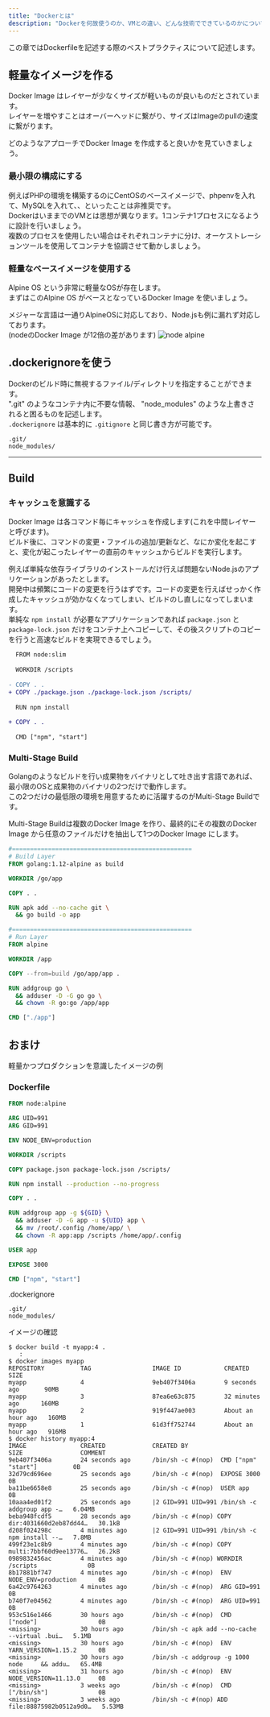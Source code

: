 ```yaml
---
title: "Dockerとは"
description: "Dockerを何故使うのか、VMとの違い、どんな技術でできているのかについて紹介します。"
---
```


この章ではDockerfileを記述する際のベストプラクティスについて記述します。

## 軽量なイメージを作る
Docker Image はレイヤーが少なくサイズが軽いものが良いものだとされています。  
レイヤーを増やすことはオーバーヘッドに繋がり、サイズはImageのpullの速度に繋がります。

どのようなアプローチでDocker Image を作成すると良いかを見ていきましょう。

### 最小限の構成にする
例えばPHPの環境を構築するのにCentOSのベースイメージで、phpenvを入れて、MySQLを入れて、、といったことは非推奨です。  
DockerはいままでのVMとは思想が異なります。1コンテナ1プロセスになるように設計を行いましょう。  
複数のプロセスを使用したい場合はそれぞれコンテナに分け、オーケストレーションツールを使用してコンテナを協調させて動かしましょう。

### 軽量なベースイメージを使用する
Alpine OS という非常に軽量なOSが存在します。  
まずはこのAlpine OS がベースとなっているDocker Image を使いましょう。

メジャーな言語は一通りAlpineOSに対応しており、Node.jsも例に漏れず対応しております。  
(nodeのDocker Image が12倍の差があります)
![node alpine](imgs/node-alpine.png)

## .dockerignoreを使う
Dockerのビルド時に無視するファイル/ディレクトリを指定することができます。  
".git" のようなコンテナ内に不要な情報、 "node_modules" のような上書きされると困るものを記述します。  
`.dockerignore` は基本的に `.gitignore` と同じ書き方が可能です。

```
.git/
node_modules/
```

---

## Build
### キャッシュを意識する
Docker Image は各コマンド毎にキャッシュを作成します(これを中間レイヤーと呼びます)。  
ビルド後に、コマンドの変更・ファイルの追加/更新など、なにか変化を起こすと、変化が起こったレイヤーの直前のキャッシュからビルドを実行します。  

例えば単純な依存ライブラリのインストールだけ行えば問題ないNode.jsのアプリケーションがあったとします。  
開発中は頻繁にコードの変更を行うはずです。コードの変更を行えばせっかく作成したキャッシュが効かなくなってしまい、ビルドのし直しになってしまいます。  
単純な `npm install` が必要なアプリケーションであれば `package.json` と `package-lock.json` だけをコンテナ上へコピーして、その後スクリプトのコピーを行うと高速なビルドを実現できるでしょう。

```diff
  FROM node:slim
  
  WORKDIR /scripts
  
- COPY . .
+ COPY ./package.json ./package-lock.json /scripts/
  
  RUN npm install
  
+ COPY . .
  
  CMD ["npm", "start"]
```


### Multi-Stage Build
Golangのようなビルドを行い成果物をバイナリとして吐き出す言語であれば、最小限のOSと成果物のバイナリの2つだけで動作します。  
この2つだけの最低限の環境を用意するために活躍するのがMulti-Stage Buildです。  

Multi-Stage Buildは複数のDocker Image を作り、最終的にその複数のDocker Image から任意のファイルだけを抽出して1つのDocker Image にします。  

```Dockerfile
#==================================================
# Build Layer
FROM golang:1.12-alpine as build

WORKDIR /go/app

COPY . .

RUN apk add --no-cache git \
  && go build -o app

#==================================================
# Run Layer
FROM alpine

WORKDIR /app

COPY --from=build /go/app/app .

RUN addgroup go \
  && adduser -D -G go go \
  && chown -R go:go /app/app

CMD ["./app"]
```

## おまけ
軽量かつプロダクションを意識したイメージの例

### Dockerfile
```dockerfile
FROM node:alpine

ARG UID=991
ARG GID=991

ENV NODE_ENV=production

WORKDIR /scripts

COPY package.json package-lock.json /scripts/

RUN npm install --production --no-progress

COPY . .

RUN addgroup app -g ${GID} \
  && adduser -D -G app -u ${UID} app \
  && mv /root/.config /home/app/ \
  && chown -R app:app /scripts /home/app/.config

USER app

EXPOSE 3000

CMD ["npm", "start"]
```

.dockerignore
```
.git/
node_modules/
```

イメージの確認
```
$ docker build -t myapp:4 .
   :
$ docker images myapp
REPOSITORY          TAG                 IMAGE ID            CREATED             SIZE
myapp               4                   9eb407f3406a        9 seconds ago       90MB
myapp               3                   87ea6e63c875        32 minutes ago      160MB
myapp               2                   919f447ae003        About an hour ago   160MB
myapp               1                   61d3ff752744        About an hour ago   916MB
$ docker history myapp:4
IMAGE               CREATED             CREATED BY                                      SIZE                COMMENT
9eb407f3406a        24 seconds ago      /bin/sh -c #(nop)  CMD ["npm" "start"]          0B
32d79cd696ee        25 seconds ago      /bin/sh -c #(nop)  EXPOSE 3000                  0B
ba11be6658e8        25 seconds ago      /bin/sh -c #(nop)  USER app                     0B
10aaa4ed01f2        25 seconds ago      |2 GID=991 UID=991 /bin/sh -c addgroup app -…   6.04MB
beba948fcdf5        28 seconds ago      /bin/sh -c #(nop) COPY dir:4031660d2eb87dd44…   30.1kB
d208f024298c        4 minutes ago       |2 GID=991 UID=991 /bin/sh -c npm install --…   7.8MB
499f23e1c8b9        4 minutes ago       /bin/sh -c #(nop) COPY multi:7bbf60d9ee13776…   26.2kB
0989832456ac        4 minutes ago       /bin/sh -c #(nop) WORKDIR /scripts              0B
8b17881bf747        4 minutes ago       /bin/sh -c #(nop)  ENV NODE_ENV=production      0B
6a42c9764263        4 minutes ago       /bin/sh -c #(nop)  ARG GID=991                  0B
b740f7e04562        4 minutes ago       /bin/sh -c #(nop)  ARG UID=991                  0B
953c516e1466        30 hours ago        /bin/sh -c #(nop)  CMD ["node"]                 0B
<missing>           30 hours ago        /bin/sh -c apk add --no-cache --virtual .bui…   5.1MB
<missing>           30 hours ago        /bin/sh -c #(nop)  ENV YARN_VERSION=1.15.2      0B
<missing>           30 hours ago        /bin/sh -c addgroup -g 1000 node     && addu…   65.4MB
<missing>           31 hours ago        /bin/sh -c #(nop)  ENV NODE_VERSION=11.13.0     0B
<missing>           3 weeks ago         /bin/sh -c #(nop)  CMD ["/bin/sh"]              0B
<missing>           3 weeks ago         /bin/sh -c #(nop) ADD file:88875982b0512a9d0…   5.53MB
```
